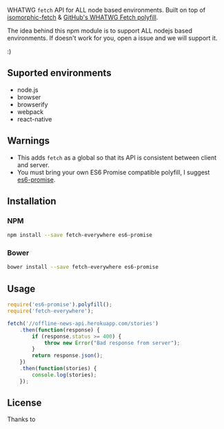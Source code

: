 
WHATWG `fetch` API for ALL node based environments.  Built on top of [isomorphic-fetch](https://github.com/matthew-andrews/isomorphic-fetch) & [GitHub's WHATWG Fetch polyfill](https://github.com/github/fetch).

The idea behind this npm module is to support ALL nodejs based environments. If doesn't work for you, open a issue and we will support it.

:)

## Suported environments

- node.js
- browser
- browserify
- webpack
- react-native

## Warnings

- This adds `fetch` as a global so that its API is consistent between client and server.
- You must bring your own ES6 Promise compatible polyfill, I suggest [es6-promise](https://github.com/jakearchibald/es6-promise).

## Installation

### NPM

```sh
npm install --save fetch-everywhere es6-promise
```

### Bower

```sh
bower install --save fetch-everywhere es6-promise
```

## Usage

```js
require('es6-promise').polyfill();
require('fetch-everywhere');

fetch('//offline-news-api.herokuapp.com/stories')
	.then(function(response) {
		if (response.status >= 400) {
			throw new Error("Bad response from server");
		}
		return response.json();
	})
	.then(function(stories) {
		console.log(stories);
	});
```

## License
Thanks to
